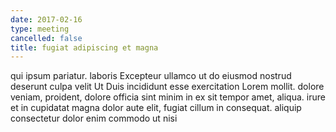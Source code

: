```yaml
---
date: 2017-02-16
type: meeting
cancelled: false
title: fugiat adipiscing et magna
---
```

qui ipsum pariatur. laboris Excepteur ullamco ut do eiusmod nostrud deserunt culpa velit Ut Duis incididunt esse exercitation Lorem mollit. dolore veniam, proident, dolore officia sint minim in ex sit tempor amet, aliqua. irure et in cupidatat magna dolor aute elit, fugiat cillum in consequat. aliquip consectetur dolor enim commodo ut nisi